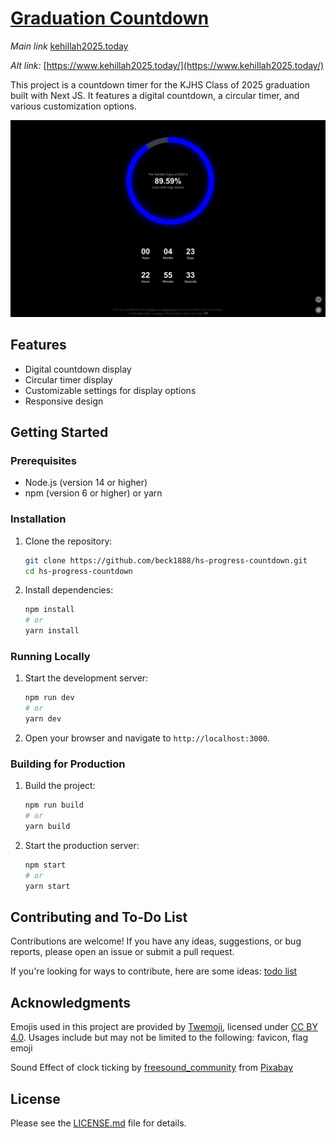 # [Graduation Countdown](https://www.kehillah2025.today/)

*Main link* [kehillah2025.today](https://www.kehillah2025.today/)

*Alt link:* [https://www.kehillah2025.today/](https://www.kehillah2025.today/)

This project is a countdown timer for the KJHS Class of 2025 graduation built with Next JS. It features a digital countdown, a circular timer, and various customization options.

![Screenshot of Home Page](/public/readme_assets/homepage.png)

## Features

- Digital countdown display
- Circular timer display
- Customizable settings for display options
- Responsive design

## Getting Started

### Prerequisites

- Node.js (version 14 or higher)
- npm (version 6 or higher) or yarn

### Installation

1. Clone the repository:
   ```sh
   git clone https://github.com/beck1888/hs-progress-countdown.git
   cd hs-progress-countdown
   ```

2. Install dependencies:
   ```sh
   npm install
   # or
   yarn install
   ```

### Running Locally

1. Start the development server:
   ```sh
   npm run dev
   # or
   yarn dev
   ```

2. Open your browser and navigate to `http://localhost:3000`.

### Building for Production

1. Build the project:
   ```sh
   npm run build
   # or
   yarn build
   ```

2. Start the production server:
   ```sh
   npm start
   # or
   yarn start
   ```

## Contributing and To-Do List

Contributions are welcome! If you have any ideas, suggestions, or bug reports, please open an issue or submit a pull request.

If you're looking for ways to contribute, here are some ideas: [todo list](todo.md)

## Acknowledgments

Emojis used in this project are provided by [Twemoji](https://twemoji.twitter.com/), licensed under [CC BY 4.0](https://creativecommons.org/licenses/by/4.0/). Usages include but may not be limited to the following: favicon, flag emoji


Sound Effect of clock ticking by [freesound_community](https://pixabay.com/users/freesound_community-46691455/?utm_source=link-attribution&utm_medium=referral&utm_campaign=music&utm_content=76043) from [Pixabay](https://pixabay.com/sound-effects//?utm_source=link-attribution&utm_medium=referral&utm_campaign=music&utm_content=76043)

## License

Please see the [LICENSE.md](LICENSE.md) file for details.